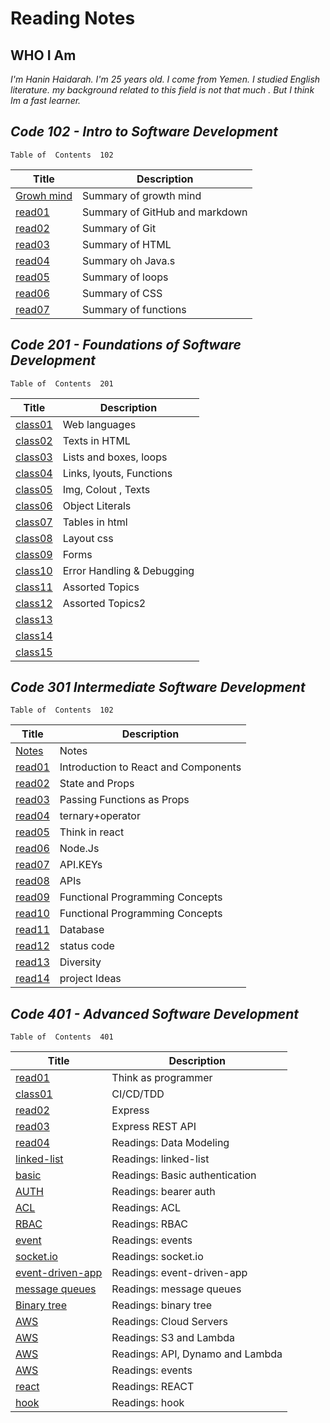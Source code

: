 # Reading Notes

## WHO I Am

*I'm Hanin Haidarah. I'm 25 years old. I come from Yemen. I studied English literature. my background  related to this field is not that much . But I think Im a fast learner.*

## *Code 102 - Intro to Software Development*

    Table of  Contents  102

| Title                                                                           | Description                    |
| -----------                                                                     | -----------                    |
|[Growh mind](https://haninhaidrah.github.io/reading-notes/reading102/growthmind) | Summary of growth mind         |
|[read01](https://haninhaidrah.github.io/reading-notes/reading102/read01)         | Summary of GitHub and markdown |  
|[read02](https://haninhaidrah.github.io/reading-notes/reading102/read02)         | Summary of Git                 |
|[read03](https://haninhaidrah.github.io/reading-notes/reading102/read03)         | Summary of HTML                |
|[read04](https://haninhaidrah.github.io/reading-notes/reading102/read04)         | Summary oh Java.s              |
|[read05](https://haninhaidrah.github.io/reading-notes/reading102/read05)         | Summary of loops               |
|[read06](https://haninhaidrah.github.io/reading-notes/reading102/read06)         | Summary of CSS                 |
|[read07](https://haninhaidrah.github.io/reading-notes/reading102/read07)         | Summary of functions           |

## *Code 201 - Foundations of Software Development*

    Table of  Contents  201

| Title                                                                             | Description                    |
| -----------                                                                       | -----------                    |
|[class01](https://haninhaidrah.github.io/reading-notes/reading201/class01)         |  Web languages                 |
|[class02](https://haninhaidrah.github.io/reading-notes/reading201/class02)         |  Texts in HTML                 |
|[class03](https://haninhaidrah.github.io/reading-notes/reading201/class03)         |  Lists and boxes, loops        |
|[class04](https://haninhaidrah.github.io/reading-notes/reading201/class04)         |  Links, lyouts, Functions      |
|[class05](https://haninhaidrah.github.io/reading-notes/reading201/class05)         |  Img, Colout , Texts           |
|[class06](https://haninhaidrah.github.io/reading-notes/reading201/class06)         |  Object Literals               |
|[class07](https://haninhaidrah.github.io/reading-notes/reading201/class07)         |  Tables in html                |
|[class08](https://haninhaidrah.github.io/reading-notes/reading201/class08)         |  Layout css                    |
|[class09](https://haninhaidrah.github.io/reading-notes/reading201/class09)         |  Forms                         |
|[class10](https://haninhaidrah.github.io/reading-notes/reading201/class10)         |  Error Handling & Debugging    |
|[class11](https://haninhaidrah.github.io/reading-notes/reading201/class11)         |  Assorted Topics               |
|[class12](https://haninhaidrah.github.io/reading-notes/reading201/class12)         |  Assorted Topics2              |
|[class13](https://haninhaidrah.github.io/reading-notes/reading201/class13)         |                                |
|[class14](https://haninhaidrah.github.io/reading-notes/reading201/class14)         |                                |
|[class15](https://haninhaidrah.github.io/reading-notes/reading201/class15)         |                                |

## *Code 301 Intermediate Software Development*

    Table of  Contents  102

| Title                                                                             | Description                                 |
| -----------                                                                       | -----------                                 |
|[Notes](https://haninhaidrah.github.io/reading-notes/reading301/notes)             | Notes                                       |
|[read01](https://haninhaidrah.github.io/reading-notes/reading301/class01)          |Introduction to React and Components         |
|[read02](https://haninhaidrah.github.io/reading-notes/reading301/class02)          |State and Props                              |
|[read03](https://haninhaidrah.github.io/reading-notes/reading301/class03)          |Passing Functions as Props                   |
|[read04](https://haninhaidrah.github.io/reading-notes/reading301/class04)          |ternary+operator                             |
|[read05](https://haninhaidrah.github.io/reading-notes/reading301/class05)          |Think in react                               |
|[read06](https://haninhaidrah.github.io/reading-notes/reading301/class06)          |Node.Js                                      |
|[read07](https://haninhaidrah.github.io/reading-notes/reading301/class07)          |API.KEYs                                     |
|[read08](https://haninhaidrah.github.io/reading-notes/reading301/class08)          |APIs                                         |
|[read09](https://haninhaidrah.github.io/reading-notes/reading301/class09)          |Functional Programming Concepts              |
|[read10](https://haninhaidrah.github.io/reading-notes/reading301/class10)          |Functional Programming Concepts              |
|[read11](https://haninhaidrah.github.io/reading-notes/reading301/class11)          |Database                                     |
|[read12](https://haninhaidrah.github.io/reading-notes/reading301/class12)          |status code                                  |
|[read13](https://haninhaidrah.github.io/reading-notes/reading301/class13)          |Diversity                                    |
|[read14](https://haninhaidrah.github.io/reading-notes/reading301/class14)          |project Ideas                                |

## *Code 401 - Advanced Software Development*

    Table of  Contents  401

| Title                                                                             | Description                                 |
| -----------                                                                       | -----------                                 |
|[read01](https://haninhaidrah.github.io/reading-notes/reading401/read01)           | Think as programmer                                  |
|[class01](https://haninhaidrah.github.io/reading-notes/reading401/class01)         | CI/CD/TDD                                         |
|[read02](https://haninhaidrah.github.io/reading-notes/reading401/read02)           | Express                                     |
|[read03](https://haninhaidrah.github.io/reading-notes/reading401/read03)           | Express REST API                                         |
|[read04](https://haninhaidrah.github.io/reading-notes/reading401/read04)           | Readings: Data Modeling                                    |
|[linked-list](https://haninhaidrah.github.io/reading-notes/reading401/linked-list) | Readings: linked-list                                 |
|[basic ](https://haninhaidrah.github.io/reading-notes/reading401/read06)           | Readings: Basic authentication                              |
|[AUTH ](https://haninhaidrah.github.io/reading-notes/reading401/read07)            | Readings: bearer auth                                        |
|[ACL ](https://haninhaidrah.github.io/reading-notes/reading401/read08)             | Readings: ACL                                         |
|[RBAC ](https://haninhaidrah.github.io/reading-notes/reading401/read09)            | Readings: RBAC                                        |
|[event](https://haninhaidrah.github.io/reading-notes/reading401/read11)            | Readings: events                                      |
|[socket.io](https://haninhaidrah.github.io/reading-notes/reading401/read12)        | Readings: socket.io   
|[event-driven-app](https://haninhaidrah.github.io/reading-notes/reading401/read14) | Readings: event-driven-app
|[message queues](https://haninhaidrah.github.io/reading-notes/reading401/read13)   | Readings: message queues
|[Binary tree](https://haninhaidrah.github.io/reading-notes/reading401/read15)      | Readings: binary tree
|[AWS](https://haninhaidrah.github.io/reading-notes/reading401/read16)              | Readings: Cloud Servers
|[AWS](https://haninhaidrah.github.io/reading-notes/reading401/read17)              | Readings: S3 and Lambda
|[AWS](https://haninhaidrah.github.io/reading-notes/reading401/read18)              | Readings: API, Dynamo and Lambda
|[AWS](https://haninhaidrah.github.io/reading-notes/reading401/read19)              | Readings: events
|[react](https://haninhaidrah.github.io/reading-notes/reading401/read26)            | Readings: REACT
|[hook](https://haninhaidrah.github.io/reading-notes/reading401/read27)            | Readings: hook



